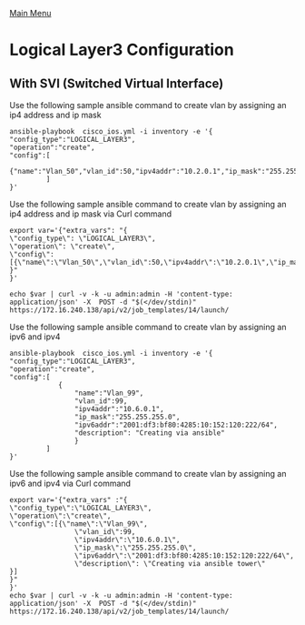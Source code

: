 [Main Menu](../README.md)
# Logical Layer3 Configuration
## With SVI (Switched Virtual Interface)
Use the following sample ansible command to create vlan by assigning an ip4 address and ip mask

```shell
ansible-playbook  cisco_ios.yml -i inventory -e '{
"config_type":"LOGICAL_LAYER3",
"operation":"create",
"config":[
            {"name":"Vlan_50","vlan_id":50,"ipv4addr":"10.2.0.1","ip_mask":"255.255.255.0"}
         ]
}'
```

Use the following sample ansible command to create vlan by assigning an ip4 address and ip mask via Curl command
```shell
export var='{"extra_vars": "{
\"config_type\": \"LOGICAL_LAYER3\",
\"operation\": \"create\",
\"config\": [{\"name\":\"Vlan_50\",\"vlan_id\":50,\"ipv4addr\":\"10.2.0.1\",\"ip_mask\":\"255.255.255.0\"}]
}"
}'

echo $var | curl -v -k -u admin:admin -H 'content-type: application/json' -X  POST -d "$(</dev/stdin)" https://172.16.240.138/api/v2/job_templates/14/launch/
```

Use the following sample ansible command to create vlan by assigning an ipv6 and ipv4
```shell
ansible-playbook  cisco_ios.yml -i inventory -e '{
"config_type":"LOGICAL_LAYER3",
"operation":"create",
"config":[
            {
                "name":"Vlan_99",
                "vlan_id":99,
                "ipv4addr":"10.6.0.1",
                "ip_mask":"255.255.255.0",
                "ipv6addr":"2001:df3:bf80:4285:10:152:120:222/64",
                "description": "Creating via ansible"
                }
         ]
}'
```

Use the following sample ansible command to create vlan by assigning an ipv6 and ipv4 via Curl command
```shell
export var='{"extra_vars" :"{
\"config_type\":\"LOGICAL_LAYER3\",
\"operation\":\"create\",
\"config\":[{\"name\":\"Vlan_99\",
                \"vlan_id\":99,
                \"ipv4addr\":\"10.6.0.1\",
                \"ip_mask\":\"255.255.255.0\",
                \"ipv6addr\":\"2001:df3:bf80:4285:10:152:120:222/64\",
                \"description\": \"Creating via ansible tower\"
}]
}"
}'
echo $var | curl -v -k -u admin:admin -H 'content-type: application/json' -X  POST -d "$(</dev/stdin)" https://172.16.240.138/api/v2/job_templates/14/launch/
```

